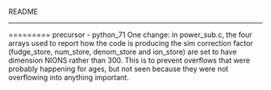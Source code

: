 README
***
=========
precursor - python_71
One change:
in power_sub.c, the four arrays used to report how the code is producing the sim correction factor (fudge_store, num_store, denom_store and ion_store) are set to have dimension NIONS rather than 300. This is to prevent overflows that were probably happening for ages, but not seen because they were not overflowing into anything important.

